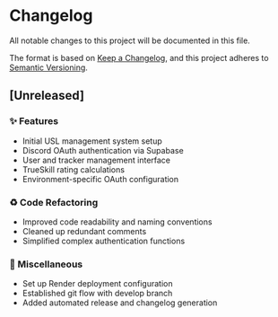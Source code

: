 # Changelog

All notable changes to this project will be documented in this file.

The format is based on [Keep a Changelog](https://keepachangelog.com/en/1.0.0/),
and this project adheres to [Semantic Versioning](https://semver.org/spec/v2.0.0.html).

## [Unreleased]

### ✨ Features
- Initial USL management system setup
- Discord OAuth authentication via Supabase
- User and tracker management interface
- TrueSkill rating calculations
- Environment-specific OAuth configuration

### ♻️ Code Refactoring
- Improved code readability and naming conventions
- Cleaned up redundant comments
- Simplified complex authentication functions

### 🔧 Miscellaneous
- Set up Render deployment configuration
- Established git flow with develop branch
- Added automated release and changelog generation